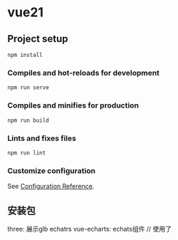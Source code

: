 # vue21

## Project setup
```
npm install
```

### Compiles and hot-reloads for development
```
npm run serve
```

### Compiles and minifies for production
```
npm run build
```

### Lints and fixes files
```
npm run lint
```

### Customize configuration
See [Configuration Reference](https://cli.vuejs.org/config/).

## 安装包
three: 展示glb
echatrs vue-echarts: echats组件
// 使用了 <style lang="scss">，需要安装 sass-loader 相关依赖
// -D代表项目构建/开发时用到，不会在线上生产环境中使用，在devDependencies中
npm install -D sass-loader sass

npm install file-saver jszip --save 打包

jszip

用来在浏览器端创建 ZIP 文件。

可以把多个文件打包成一个 .zip。

官方地址：https://www.npmjs.com/package/jszip

file-saver

用来在浏览器端触发文件下载。

可以把 Blob 或数据 URL 保存成文件。

官方地址：https://www.npmjs.com/package/file-saver
